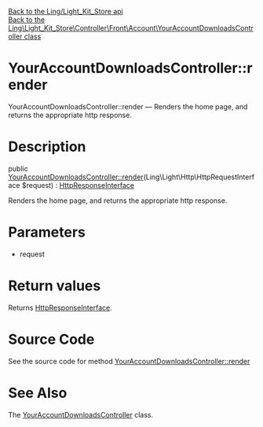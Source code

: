 [Back to the Ling/Light_Kit_Store api](https://github.com/lingtalfi/Light_Kit_Store/blob/master/doc/api/Ling/Light_Kit_Store.md)<br>
[Back to the Ling\Light_Kit_Store\Controller\Front\Account\YourAccountDownloadsController class](https://github.com/lingtalfi/Light_Kit_Store/blob/master/doc/api/Ling/Light_Kit_Store/Controller/Front/Account/YourAccountDownloadsController.md)


YourAccountDownloadsController::render
================



YourAccountDownloadsController::render — Renders the home page, and returns the appropriate http response.




Description
================


public [YourAccountDownloadsController::render](https://github.com/lingtalfi/Light_Kit_Store/blob/master/doc/api/Ling/Light_Kit_Store/Controller/Front/Account/YourAccountDownloadsController/render.md)(Ling\Light\Http\HttpRequestInterface $request) : [HttpResponseInterface](https://github.com/lingtalfi/Light/blob/master/doc/api/Ling/Light/Http/HttpResponseInterface.md)




Renders the home page, and returns the appropriate http response.




Parameters
================


- request

    


Return values
================

Returns [HttpResponseInterface](https://github.com/lingtalfi/Light/blob/master/doc/api/Ling/Light/Http/HttpResponseInterface.md).








Source Code
===========
See the source code for method [YourAccountDownloadsController::render](https://github.com/lingtalfi/Light_Kit_Store/blob/master/Controller/Front/Account/YourAccountDownloadsController.php#L25-L28)


See Also
================

The [YourAccountDownloadsController](https://github.com/lingtalfi/Light_Kit_Store/blob/master/doc/api/Ling/Light_Kit_Store/Controller/Front/Account/YourAccountDownloadsController.md) class.



